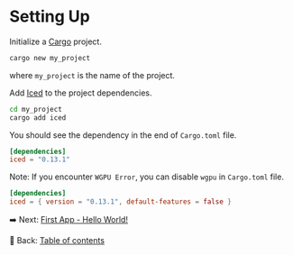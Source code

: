 # Setting Up

Initialize a [Cargo](https://doc.rust-lang.org/cargo/guide/) project.

```sh
cargo new my_project
```

where `my_project` is the name of the project.

Add [Iced](https://iced.rs/) to the project dependencies.

```sh
cd my_project
cargo add iced
```

You should see the dependency in the end of `Cargo.toml` file.

```toml
[dependencies]
iced = "0.13.1"
```

Note: If you encounter `WGPU Error`, you can disable `wgpu` in `Cargo.toml` file.

```toml
[dependencies]
iced = { version = "0.13.1", default-features = false }
```

:arrow_right:  Next: [First App - Hello World!](./first_app.md)

:blue_book: Back: [Table of contents](./../README.md)
